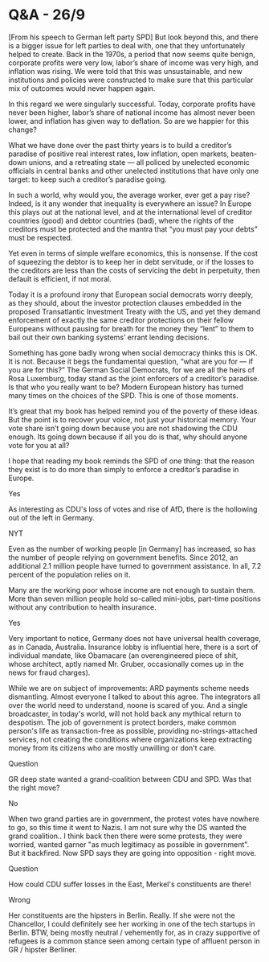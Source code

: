 # Q&A - 26/9

[From his speech to German left party SPD] But look beyond this, and there is a bigger issue for left parties to deal with, one that they unfortunately helped to create. Back in the 1970s, a period that now seems quite benign, corporate profits were very low, labor’s share of income was very high, and inflation was rising. We were told that this was unsustainable, and new institutions and policies were constructed to make sure that this particular mix of outcomes would never happen again.

In this regard we were singularly successful. Today, corporate profits have never been higher, labor’s share of national income has almost never been lower, and inflation has given way to deflation. So are we happier for this change?

What we have done over the past thirty years is to build a creditor’s paradise of positive real interest rates, low inflation, open markets, beaten-down unions, and a retreating state — all policed by unelected economic officials in central banks and other unelected institutions that have only one target: to keep such a creditor’s paradise going.

In such a world, why would you, the average worker, ever get a pay rise? Indeed, is it any wonder that inequality is everywhere an issue? In Europe this plays out at the national level, and at the international level of creditor countries (good) and debtor countries (bad), where the rights of the creditors must be protected and the mantra that “you must pay your debts” must be respected.

Yet even in terms of simple welfare economics, this is nonsense. If the cost of squeezing the debtor is to keep her in debt servitude, or if the losses to the creditors are less than the costs of servicing the debt in perpetuity, then default is efficient, if not moral.

Today it is a profound irony that European social democrats worry deeply, as they should, about the investor protection clauses embedded in the proposed Transatlantic Investment Treaty with the US, and yet they demand enforcement of exactly the same creditor protections on their fellow Europeans without pausing for breath for the money they “lent” to them to bail out their own banking systems’ errant lending decisions.

Something has gone badly wrong when social democracy thinks this is OK. It is not. Because it begs the fundamental question, “what are you for — if you are for this?” The German Social Democrats, for we are all the heirs of Rosa Luxemburg, today stand as the joint enforcers of a creditor’s paradise. Is that who you really want to be? Modern European history has turned many times on the choices of the SPD. This is one of those moments.

It’s great that my book has helped remind you of the poverty of these ideas. But the point is to recover your voice, not just your historical memory. Your vote share isn’t going down because you are not shadowing the CDU enough. Its going down because if all you do is that, why should anyone vote for you at all?

I hope that reading my book reminds the SPD of one thing: that the reason they exist is to do more than simply to enforce a creditor’s paradise in Europe.

Yes

As interesting as CDU's loss of votes and rise of AfD, there is the hollowing out of the left in Germany.

NYT

Even as the number of working people [in Germany] has increased, so has the number of people relying on government benefits. Since 2012, an additional 2.1 million people have turned to government assistance. In all, 7.2 percent of the population relies on it.

Many are the working poor whose income are not enough to sustain them. More than seven million people hold so-called mini-jobs, part-time positions without any contribution to health insurance.


Yes

Very important to notice, Germany does not have universal health coverage, as in Canada, Australia. Insurance lobby is influential here, there is a sort of individual mandate, like Obamacare (an overengineered piece of shit, whose architect, aptly named Mr. Gruber, occasionally comes up in the news for fraud charges).

While we are on subject of improvements: ARD payments scheme needs dismantling. Almost everyone I talked to about this agree. The integrators all over the world need to understand, noone is scared of you. And a single broadcaster, in today's world, will not hold back any mythical return to despotism. The job of government is protect borders, make common person's life as transaction-free as possible, providing no-strings-attached services, not creating the conditions where organizations keep extracting money from its citizens who are mostly unwilling or don't care.

Question

GR deep state wanted a grand-coalition between CDU and SPD. Was that the right move?

No

When two grand parties are in government, the protest votes have nowhere to go, so this time it went to Nazis. I am not sure why the DS wanted the grand coalition.. I think back then there were some protests, they were worried, wanted garner "as much legitimacy as possible in government". But it backfired. Now SPD says they are going into opposition - right move.

Question

How could CDU suffer losses in the East, Merkel's constituents are there!

Wrong

Her constituents are the hipsters in Berlin. Really. If she were not the Chancellor, I could definitely see her working in one of the tech startups in Berlin. BTW, being mostly neutral / vehemently for, as in crazy supportive of refugees is a common stance seen among certain type of affluent person in GR / hipster Berliner.














